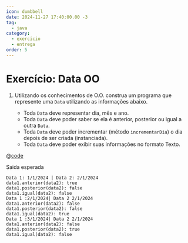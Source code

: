 ```yaml
---
icon: dumbbell
date: 2024-11-27 17:40:00.00 -3
tag:
  - java
category:
  - exercicio
  - entrega
order: 5
---
```


# Exercício: Data OO


1. Utilizando os conhecimentos de O.O. construa um programa que represente uma `Data` utilizando as informações abaixo. 
    
    - Toda `Data` deve representar dia, mês e ano.
    - Toda `Data` deve poder saber se ela é anterior, posterior ou igual a outra `Data`.
    - Toda `Data` deve poder incrementar (método `incrementarDia`) o dia depois de ser criada (instanciada).
    - Toda `Data` deve poder exibir suas informações no formato Texto.
    
@[code](../code/exercicioDataOO/App.java)

Saida esperada 

```console
Data 1: 1/1/2024 | Data 2: 2/1/2024
data1.anterior(data2): true
data1.posterior(data2): false
data1.igual(data2): false
Data 1 :2/1/2024| Data 2 2/1/2024
data1.anterior(data2): false
data1.posterior(data2): false
data1.igual(data2): true
Data 1 :3/1/2024| Data 2 2/1/2024
data1.anterior(data2): false
data1.posterior(data2): true
data1.igual(data2): false
```

